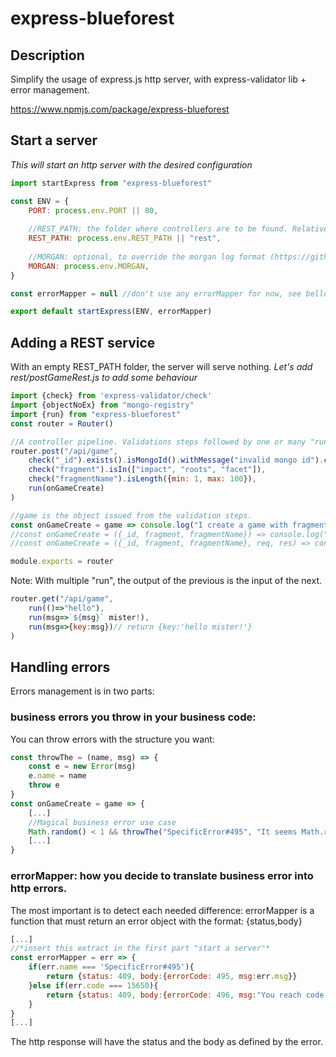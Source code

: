 # express-blueforest

## Description
Simplify the usage of express.js http server, with express-validator lib + error management.

https://www.npmjs.com/package/express-blueforest

## Start a server

*This will start an http server with the desired configuration*
```javascript
import startExpress from "express-blueforest"

const ENV = {
    PORT: process.env.PORT || 80,
    
    //REST_PATH: the folder where controllers are to be found. Relative to app root.
    REST_PATH: process.env.REST_PATH || "rest",
    
    //MORGAN: optional, to override the morgan log format (https://github.com/expressjs/morgan)
    MORGAN: process.env.MORGAN,
}

const errorMapper = null //don't use any errorMapper for now, see bellow

export default startExpress(ENV, errorMapper)
```

## Adding a REST service
With an empty REST_PATH folder, the server will serve nothing.
*Let's add rest/postGameRest.js to add some behaviour*

```javascript
import {check} from 'express-validator/check'
import {objectNoEx} from "mongo-registry"
import {run} from "express-blueforest"
const router = Router()

//A controller pipeline. Validations steps followed by one or many "run" calls.
router.post("/api/game",
    check("_id").exists().isMongoId().withMessage("invalid mongo id").customSanitizer(objectNoEx),
    check("fragment").isIn(["impact", "roots", "facet"]),
    check("fragmentName").isLength({min: 1, max: 100}),
    run(onGameCreate)
)

//game is the object issued from the validation steps.
const onGameCreate = game => console.log("I create a game with fragment ", game.fragment)
//const onGameCreate = ({_id, fragment, fragmentName}) => console.log("I create a game with fragment ", fragment)
//const onGameCreate = ({_id, fragment, fragmentName}, req, res) => console.log("create game with request and response", req, res)

module.exports = router
```


Note: With multiple "run", the output of the previous is the input of the next.
```javascript
router.get("/api/game",
    run(()=>"hello"),
    run(msg=>`${msg}` mister!),
    run(msg=>{key:msg})// return {key:'hello mister!'}
)
```

## Handling errors

Errors management is in two parts: 
### business errors you throw in your business code:

You can throw errors with the structure you want:
```javascript
const throwThe = (name, msg) => {
    const e = new Error(msg)
    e.name = name
    throw e
}
const onGameCreate = game => {
    [...]
    //Magical business error use case
    Math.random() < 1 && throwThe("SpecificError#495", "It seems Math.random never gives 1 or upper.")    
    [...]
}
```

### errorMapper: how you decide to translate business error into http errors.
The most important is to detect each needed difference:
errorMapper is a function that must return an error object with the format: {status,body}


```javascript
[...]
//*insert this extract in the first part "start a server"*
const errorMapper = err => {
    if(err.name === 'SpecificError#495'){
        return {status: 409, body:{errorCode: 495, msg:err.msg}}
    }else if(err.code === 15650){
        return {status: 409, body:{errorCode: 496, msg:"You reach code 15650"}}
    }
}
[...]
```

The http response will have the status and the body as defined by the error.
